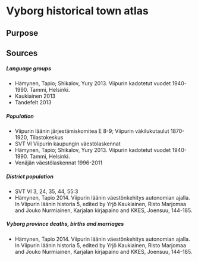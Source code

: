 # Vyborg historical town atlas


## Purpose

## Sources

##### Language groups

- Hämynen, Tapio; Shikalov, Yury 2013. Viipurin kadotetut vuodet 1940-1990. Tammi, Helsinki.
- Kaukiainen 2013
- Tandefelt 2013

##### Population

- Viipurin läänin järjestämiskomitea E 8-9; Viipurin väkilukutaulut 1870-1920, Tilastokeskus
- SVT VI Viipurin kaupungin väestölaskennat
- Hämynen, Tapio; Shikalov, Yury 2013. Viipurin kadotetut vuodet 1940-1990. Tammi, Helsinki.
- Venäjän väestölaskennat 1996-2011

##### District population

- SVT VI 3, 24, 35, 44, 55:3
- Hämynen, Tapio 2014. Viipurin läänin väestönkehitys autonomian ajalla. In Viipurin läänin historia 5, edited by Yrjö
 Kaukiainen, Risto Marjomaa and Jouko Nurmiainen, Karjalan kirjapaino and KKES, Joensuu, 144-185.
 
 ##### Vyborg province deaths, births and marriages
  
- Hämynen, Tapio 2014. Viipurin läänin väestönkehitys autonomian ajalla. In Viipurin läänin historia 5, edited by Yrjö
 Kaukiainen, Risto Marjomaa and Jouko Nurmiainen, Karjalan kirjapaino and KKES, Joensuu, 144-185.